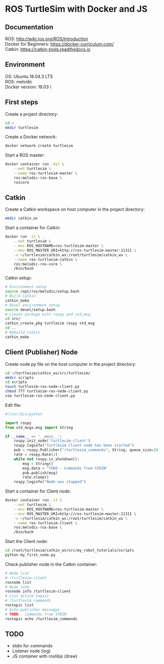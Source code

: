 # ROS TurtleSim with Docker and JS

## Documentation

ROS: http://wiki.ros.org/ROS/Introduction \
Docker for Beginners: https://docker-curriculum.com/ \
Catkin: https://catkin-tools.readthedocs.io

## Environment

OS: Ubuntu 18.04.3 LTS \
ROS: melodic \
Docker version: 19.03 \

## First steps

Create a project directory:

```sh
cd ~
mkdir turtlesim
```

Create a Docker network:

```sh
docker network create turtlesim
```

Start a ROS master:

```sh
docker container run -dit \
    --net turtlesim \
    --name ros-turtlesim-master \
    ros:melodic-ros-base \
    roscore
```

## Catkin

Create a Catkin workspace on host computer in the project directory:

```sh
mkdir catkin_ws
```

Start a container for Catkin:

```sh
docker run -it \
    --net turtlesim \
    --env ROS_HOSTNAME=ros-turtlesim-master \
    --env ROS_MASTER_URI=http://ros-turtlesim-master:11311 \
    -v ~/turtlesim/catkin_ws:/root/turtlesim/catkin_ws \
    --name ros-turtlesim-catkin \
    ros:melodic-ros-core \
    /bin/bash
```

Catkin setup:

```sh
# Environment setup
source /opt/ros/melodic/setup.bash
# Build Catkin
catkin_make
# Devel environment setup
source devel/setup.bash
# Create package with rospy and std_msg
cd src/
catkin_create_pkg turtlesim rospy std_msg
cd ..
# Rebuild Catkin
catkin_make
```

## Client (Publisher) Node

Create node py file on the host computer in the project directory:

```sh
cd ~/turtlesim/catkin_ws/src/turtlesim/
mkdir scripts
cd scripts
touch turtlesim-ros-node-client.py
chmod 777 turtlesim-ros-node-client.py
vim turtlesim-ros-node-client.py
```

Edit file:

```py
#!/usr/bin/python

import rospy
from std_msgs.msg import String

if __name__ == '__main__':
    rospy.init_node('turtlesim-client')
    rospy.loginfo("Turtlesim Client node has been started")
    pub = rospy.Publisher("/turtlesim_commands", String, queue_size=10)
    rate = rospy.Rate(2)
    while not rospy.is_shutdown():
        msg = String()
        msg.data = "TODO - Commands from STDIN"
        pub.publish(msg)
        rate.sleep()
    rospy.loginfo("Node was stopped")
```

Start a container for Client node:

```sh
docker container run -it \
    --net turtlesim \
    --env ROS_HOSTNAME=ros-turtlesim-master \
    --env ROS_MASTER_URI=http://ros-turtlesim-master:11311 \
    -v ~/turtlesim/catkin_ws:/root/turtlesim/catkin_ws \
    --name ros-turtlesim-client \
    ros:melodic-ros-base \
    /bin/bash
```

Start the Client node:

```sh
cd /root/turtlesim/catkin_ws/src/my_robot_tutorials/scripts
python my_first_node.py
```

Check publisher node in the Catkin container:

```sh
# Node list
# /turtlesim-client
rosnode list
# Node info
rosnode info /turtlesim-client
# List active topics
# /turtlesim_commands
rostopic list
# Echo publicher messages
# TODO - Commands from STDIN
rostopic echo /turtlesim_commands
```

## TODO

- stdin for commands
- Listener node (log)
- JS container with roslibjs (draw)
